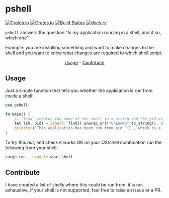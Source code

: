 <!-- markdownlint-configure-file {
  "MD033": false,
  "MD041": false
} -->

# pshell

[![Crates.io](https://img.shields.io/crates/l/pshell)](https://github.com/a1ecbr0wn/pshell/blob/main/LICENSE) [![Crates.io](https://img.shields.io/crates/v/pshell)](https://crates.io/crates/pshell) [![Build Status](https://github.com/a1ecbr0wn/pshell/actions/workflows/build.yml/badge.svg)](https://github.com/a1ecbr0wn/pshell/actions/workflows/build.yml) [![docs.rs](https://img.shields.io/docsrs/pshell)](https://docs.rs/pshell)

`pshell` answers the question "Is my application running in a shell, and if so, which one".

Example: you are installing something and want to make changes to the shell and you want to know what changes are required to which shell script.

<div align="center">

[Usage](#usage) - [Contribute](#contribute)

</div>

## Usage

Just a simple function that tells you whether the application is run from inside a shell:

``` rust
use pshell;

fn main() {
    // `find` returns the name of the shell in a string and the pid as a u32
    let (sh, pid) = pshell::find().unwrap_or(("unknown".to_string(), 0));
    println!("This application has been run from pid `{}`, which is a {} shell", pid, sh);
}
```

To try this out, and check it works OK on your OS/shell combination run the following from your shell:

``` bash
cargo run --example what_shell
```

## Contribute

I have created a list of shells where this could be run from, it is not exhaustive, if your shell is not supported, feel free to raise an issue or a PR.
